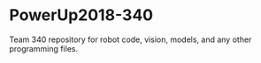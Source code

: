 # PowerUp2018-340

Team 340 repository for robot code, vision, models, and any other programming files.
